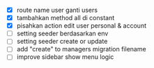 - [x] route name user ganti users
- [x] tambahkan method all di constant
- [x] pisahkan action edit user personal & account
- [ ] setting seeder berdasarkan env
- [ ] setting seeder create or update
- [ ] add "create" to managers migration filename
- [ ] improve sidebar show menu logic
